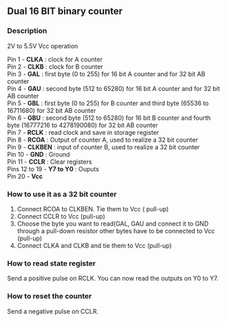 ## Dual 16 BIT binary counter

### Description

2V to 5.5V Vcc operation

Pin 1 - **CLKA** : clock for A counter  
Pin 2 - **CLKB** : clock for B counter  
Pin 3 - **GAL** : first  byte (0 to 255) for 16 bit A counter and for 32 bit AB counter   
Pin 4 - **GAU** : second byte (512 to 65280) for 16 bit A counter and for 32 bit AB counter  
Pin 5 - **GBL** : first byte (0 to 255) for B counter and third byte (65536 to 16711680) for 32 bit AB counter  
Pin 6 - **GBU** : second byte (512 to 65280) for 16 bit B counter and fourth byte (16777216 to 4278190080) for 32 bit AB counter  
Pin 7 - **RCLK** : read clock and save in storage register  
Pin 8 - **RCOA** : Output of counter A, used to realize a 32 bit counter  
Pin 9 - **CLKBEN** : input of counter B, used to realize a 32 bit counter  
Pin 10 - **GND** : Ground  
Pin 11 - **CCLR** : Clear registers  
Pins 12 to 19 - **Y7 to Y0** : Ouputs  
Pin 20 - **Vcc**  

### How to use it as a 32 bit counter

1. Connect RCOA to CLKBEN. Tie them to Vcc ( pull-up)
2. Connect CCLR to Vcc (pull-up)
3. Choose the byte you want to read(GAL, GAU and connect it to GND through a pull-down resistor other bytes have to be connected to Vcc (pull-up)
4. Connect CLKA and CLKB and tie them to Vcc (pull-up)

### How to read state register

Send a positive pulse on RCLK. You can now read the outputs on Y0 to Y7.

### How to reset the counter

Send a negative pulse on CCLR.




